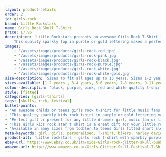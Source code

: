 ```yaml
---
layout: product-details
order: 2
id: girls-rock
brand: Little Rockstars
name: Girls Rock Skull T-Shirt
price: £7.95
description: 'Little Rockstars presents an awesome Girls Rock T-Shirt for music fans everywhere.
    This quality sparkly top in purple or gold lettering makes a perfect girls birthday gift or present for any little drummer girl, music fan or little rock star.'
images: 
    - '/assets/images/products/girls-rock-red.jpg'
    - '/assets/images/products/girls-rock-pink.jpg'
    - '/assets/images/products/girls-rock-black.jpg'
    - '/assets/images/products/girls-rock-purple.jpg'
    - '/assets/images/products/girls-rock-white.jpg'
    - '/assets/images/products/girls-rock-white-gold.jpg'
size-description: 'Sizes to fit all ages up to 13 years. Sizes 1-2 years , 3-4 years, 5-6 years, 7-8 years, 9-11 years, 12-13 years.'
sizes-available: [1-2 years , 3-4 years, 5-6 years, 7-8 years, 9-11 years, 12-13 years]
colour-description: 'black, purple, pink, red and white quality t-shirt and with glitter lettering.'
style: [fitted]
categories: [girls-tshirts]
tags: [skulls, rock, festival] 
bullet-points:
- 'An awesome childs or teens girls rock t-shirt for little music fans'
- 'This quality sparkly kids rock tshirt in purple or gold lettering makes a perfect girls birthday gift or christmas present'
- 'Perfect gift or present for any little drummer girl, music fan or little rock star'
- 'This girls kids rock star t shirt is a great gift for your little rockers'
- 'Available in many sizes from toddler to teens Girls fitted short sleeved tshirt'
meta-keywords: girl, girls, personalised, T-shirt, bikers, harley davidson, skulls, girls, cool, chopper, cute, little, lady, skull, lucky, outlaw, motorcycle, rider, pirate, rock, rocker, grunge, metal, punk, skater, skull and cross bones, girls skull t-shirt, girls skull tee, gigs, festivals, look cool, toddler, teen
product-alt: 'Little rockstars - girls rock t-shirt with sparkly purple glitter perfect for birthdays or as a gift or present for your little rockstars'
ebay-url: https://www.ebay.co.uk/itm/Kids-Girls-rock-glitter-skull-punk-heavy-metal-goth-music-festival-cool-T-Shirt/312730612375?var=&hash=item48d0327297
amazon-url: https://www.amazon.co.uk/Girls-Glitter-Skull-Festival-T-Shirt/dp/B07X9V9LMF/ref=sr_1_1?dchild=1&keywords=girls+t-shirt&m=A1J0V53ZQGJHT4&qid=1591133631&s=merchant-items&sr=1-1
---
```


